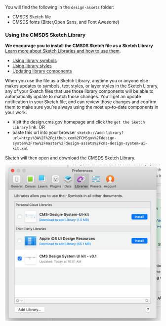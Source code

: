 You will find the following in the `design-assets` folder:

- CMSDS Sketch file
- CMSDS fonts (Bitter,Open Sans, and Font Awesome)

### Using the CMSDS Sketch Library

**We encourage you to install the CMSDS Sketch file as a Sketch Library**
[Learn more about Sketch Libraries and how to use them](https://www.sketch.com/docs/libraries/).

- [Using library symbols](https://www.sketch.com/docs/libraries/#library-symbols)
- [Using library styles](https://www.sketch.com/docs/libraries/#library-styles)
- [Updating library components](https://www.sketch.com/docs/libraries/#updating-library-components)

When you use the file as a Sketch Library, anytime you or anyone else makes updates to symbols, text styles, or layer styles in the Sketch Library, any of your Sketch files that use those library components will be able to automatically update to match those changes. You'll get an update notification in your Sketch file, and can review those changes and confirm them to make sure you’re always using the most up-to-date components in your work.

- Visit the design.cms.gov homepage and click the `get the Sketch Library` link.
  OR
- paste this url into your browser `sketch://add-library?url=https%3A%2F%2Fgithub.com%2FCMSgov%2Fdesign-system%2Fraw%2Fmaster%2Fdesign-assets%2Fcms-design-system-ui-kit.xml`

Sketch will then open and download the CMSDS Sketch Library.

![CMS Design System Sketch Library install](/.github/images/Sketch-library-install.png?raw=true)
